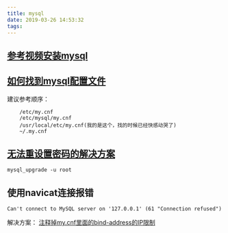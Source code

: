 ```yaml
---
title: mysql
date: 2019-03-26 14:53:32
tags:
---
```


## [参考视频安装mysql](https://www.youtube.com/watch?v=jzvsotmNrK8)
    
    
## [如何找到mysql配置文件](https://stackoverflow.com/questions/2482234/how-do-i-find-the-mysql-my-cnf-location)
    
建议参考顺序：
    
```
    /etc/my.cnf 
    /etc/mysql/my.cnf 
    /usr/local/etc/my.cnf(我的是这个，找的时候已经快感动哭了) 
    ~/.my.cnf
```

## [无法重设置密码的解决方案](https://stackoverflow.com/questions/49992868/mysql-errorthe-user-specified-as-a-definer-mysql-infoschemalocalhost-doe/50117262)
    
    mysql_upgrade -u root

## 使用navicat连接报错

```
Can't connect to MySQL server on '127.0.0.1' (61 "Connection refused")
```

解决方案：
[注释掉my.cnf里面的bind-address的IP限制](https://stackoverflow.com/questions/1420839/cant-connect-to-mysql-server-error-111)


